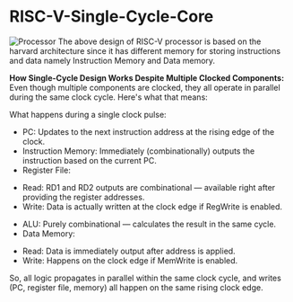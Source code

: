 # RISC-V-Single-Cycle-Core

![Processor](https://github.com/user-attachments/assets/29236283-612f-45ae-8042-68583b83bd2f)
The above design of RISC-V processor is based on the harvard architecture since it has different memory for storing instructions and data namely Instruction Memory and Data memory. 

**How Single-Cycle Design Works Despite Multiple Clocked Components:**
Even though multiple components are clocked, they all operate in parallel during the same clock cycle. Here's what that means:

What happens during a single clock pulse:
* PC: Updates to the next instruction address at the rising edge of the clock.
* Instruction Memory: Immediately (combinationally) outputs the instruction based on the current PC.
* Register File:
 - Read: RD1 and RD2 outputs are combinational — available right after providing the register addresses.
 - Write: Data is actually written at the clock edge if RegWrite is enabled.
* ALU: Purely combinational — calculates the result in the same cycle.
* Data Memory:
 - Read: Data is immediately output after address is applied.
 - Write: Happens on the clock edge if MemWrite is enabled.

So, all logic propagates in parallel within the same clock cycle, and writes (PC, register file, memory) all happen on the same rising clock edge.
